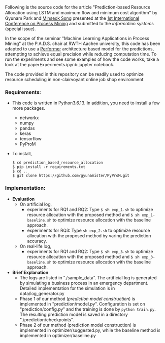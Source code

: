 Following is the source code for the article "Prediction-based Resource Allocation using LSTM and maximum ﬂow and minimum cost algorithm" by Gyunam Park and [Minseok Song](http://mssong.postech.ac.kr) presented at the [1st International Conference on Process Mining](https://icpmconference.org) and submitted to the *information systems* (special issue).

In the scope of the seminar "Machine Learning Applications in Process Mining" at the P.A.D.S. chair at RWTH Aachen university, this code has been adapted to use a [Performer](https://github.com/xl402/performer) architecture based model for the predictions, attempting to achieve equal precision while reducing computation time.
To run the experiments and see some examples of how the code works, take a look at the paperExperiments.ipynb jupyter notebook.

The code provided in this repository can be readily used to optimize resource scheduling in non-clairvoyant online job shop environment

### Requirements:

- This code is written in Python3.6.13. In addition, you need to install a few more packages.

  - networkx
  - numpy
  - pandas
  - keras
  - tensorflow
  - PyProM

- To install,

  ```
  $ cd prediction_based_resource_allocation
  $ pip install -r requirements.txt
  $ cd ..
  $ git clone https://github.com/gyunamister/PyProM.git
  ```



### Implementation:

- **Evaluation**
  - On artificial log,
    - experiments for RQ1 and RQ2:  Type `$ sh exp_1.sh` to optimize resource allocation with the proposed method and `$ sh exp_1-baseline.sh` to optimize resource allocation with the baseline approach.
    - experiments for RQ3: Type `sh exp_2.sh` to optimize resource allocation with the proposed method by varing the prediction accuracy.
  - On real-life log,
    - experiments for RQ1 and RQ2: Type `$ sh exp_3.sh` to optimize resource allocation with the proposed method and `$ sh exp_3-baseline.sh` to optimize resource allocation with the baseline approach.
- **Brief Explanation**
  - The logs are listed in "./sample_data". The artificial log is generated by simulating a business process in an emergency department. Detailed implementation for the simulation is in data/log_generator.py
  - Phase 1 of our method (*prediction model construction*) is implemented in "prediction/model.py". Configuration is set on "prediction/config.py" and the training is done by `python train.py`. The resulting prediction model is saved in a directory "./prediction/checkpoints".
  - Phase 2 of our method (prediction model construction) is implemented in optimizer/suggested.py, while the baseline method is implemented in optimizer/baseline.py